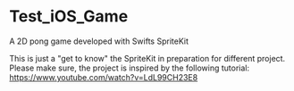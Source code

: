 # Test_iOS_Game
A 2D pong game developed with Swifts SpriteKit

This is just a "get to know" the SpriteKit in preparation for different project. 
Please make sure, the project is inspired by the following tutorial: 
https://www.youtube.com/watch?v=LdL99CH23E8
